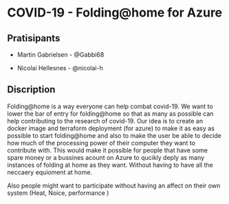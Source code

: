 # COVID-19 - Folding@home for Azure




## Pratisipants

 

- Martin Gabrielsen - @Gabbi68

- Nicolai Hellesnes - @nicolai-h





## Discription




Folding@home is a way everyone can help combat covid-19. We want to lower the bar of entry for folding@home so that as many as possible can help contributing to the research of covid-19. Our idea is to create an docker image and terraform deployment (for azure) to make it as easy as possible to start folding@home and also to make the user be able to decide how much of the processing power of their computer they want to contribute with. This would make it possible for people that have some spare money or a bussines acount on Azure to qucikly deply as many instances of folding at home as they want. Without having to have all the neccaery equioment at home.

Also people might want to participate without having an affect on their own system (Heat, Noice, performance )